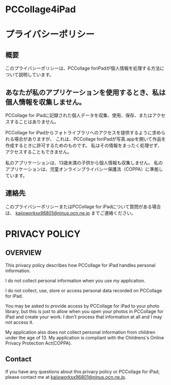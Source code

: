 # PCCollage4iPad

# プライバシーポリシー

## 概要

このプライバシーポリシーは、PCCollage foriPadが個人情報を処理する方法について説明しています。

## あなたが私のアプリケーションを使用するとき、私は個人情報を収集しません。

PCCollage for iPadに記録された個人データを収集、使用、保存、またはアクセスすることはありません。

PCCollage for iPadからフォトライブラリへのアクセスを提供するように求められる場合がありますが、
これは、PCCollage foriPadが写真.appを開いて作品を作成するときに許可するためのものです。
私はその情報をまったく処理せず、アクセスすることもできません。

私のアプリケーションは、13歳未満の子供から個人情報も収集しません。
私のアプリケーションは、児童オンラインプライバシー保護法（COPPA）に準拠しています。

## 連絡先

このプライバシーポリシーまたはPCCollage for iPadについて質問がある場合は、
kajixworksx96801@ninus.ocn.ne.jp
までご連絡ください。


# PRIVACY POLICY

## OVERVIEW

This privacy policy describes how PCCollage for iPad handles personal information.

I do not collect personal information when you use my application.

I do not collect, use, store or access personal data recorded on PCCollage for iPad.

You may be asked to provide access by PCCollage for iPad to your photo library, 
but this is just to allow when you open your photos in PCCollage for iPad and create your work.
I don't process that information at all and I may not access it.

My application also does not collect personal information from children under the age of 13.
My application is compliant with the Childrens's Online Privacy Protection Act(COPPA).

## Contact

If you have any questions about this privacy policy or PCCollage for iPad, 
please contact me at kajixworksx96801@ninus.ocn.ne.jp.
